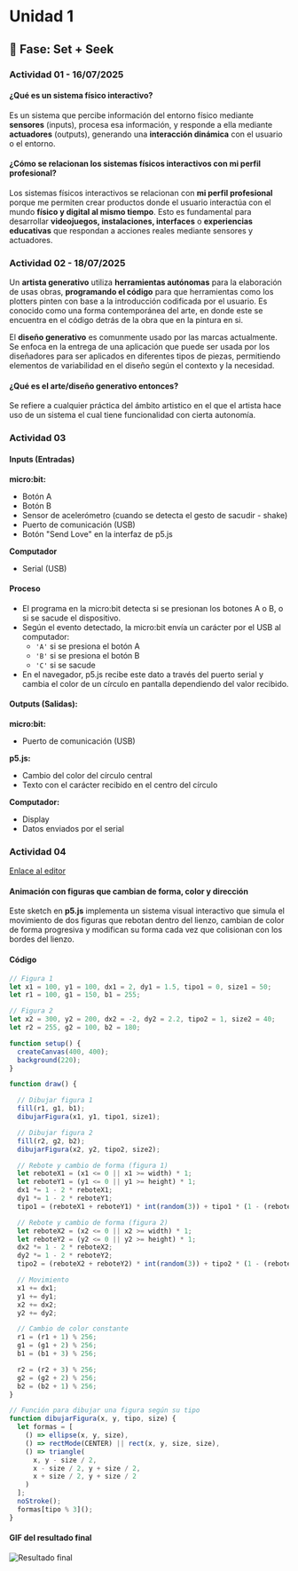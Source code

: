 # Unidad 1

## 🔎 Fase: Set + Seek

### Actividad 01 - 16/07/2025

#### ¿Qué es un sistema físico interactivo?

Es un sistema que percibe información del entorno físico mediante **sensores** (inputs), procesa esa información, y responde a ella mediante **actuadores** (outputs), generando una **interacción dinámica** con el usuario o el entorno.

#### ¿Cómo se relacionan los sistemas físicos interactivos con mi perfil profesional?

Los sistemas físicos interactivos se relacionan con **mi perfil profesional** porque me permiten crear productos donde el usuario interactúa con el mundo **físico y digital al mismo tiempo**.  Esto es fundamental para desarrollar **videojuegos, instalaciones, interfaces** o **experiencias educativas** que respondan a acciones reales mediante sensores y actuadores.

### Actividad 02 - 18/07/2025

Un **artista generativo** utiliza **herramientas autónomas** para la elaboración de usas obras, **programando el código** para que herramientas como los plotters pinten con base a la introducción codificada por el usuario. Es conocido como una forma contemporánea del arte, en donde este se encuentra en el código detrás de la obra que en la pintura en si.

El **diseño generativo** es comunmente usado por las marcas actualmente. Se enfoca en la entrega de una aplicación que puede ser usada por los diseñadores para ser aplicados en diferentes tipos de piezas, permitiendo elementos de variabilidad en el diseño según el contexto y la necesidad.

#### ¿Qué es el arte/diseño generativo entonces?

Se refiere a cualquier práctica del ámbito artistico en el que el artista hace uso de un sistema el cual tiene funcionalidad con cierta autonomía.

### Actividad 03

#### Inputs (Entradas)

**micro:bit:**
- Botón A
- Botón B 
- Sensor de acelerómetro (cuando se detecta el gesto de sacudir - shake)
- Puerto de comunicación (USB)
- Botón "Send Love" en la interfaz de p5.js

**Computador**
- Serial (USB)

#### Proceso

- El programa en la micro:bit detecta si se presionan los botones A o B, o si se sacude el dispositivo.
- Según el evento detectado, la micro:bit envía un carácter por el USB al computador:  
  - `'A'` si se presiona el botón A  
  - `'B'` si se presiona el botón B  
  - `'C'` si se sacude
- En el navegador, p5.js recibe este dato a través del puerto serial y cambia el color de un círculo en pantalla dependiendo del valor recibido.


#### Outputs (Salidas):

**micro:bit:**
  - Puerto de comunicación (USB)

**p5.js:**
- Cambio del color del círculo central
- Texto con el carácter recibido en el centro del círculo

**Computador:**
- Display
- Datos enviados por el serial

### Actividad 04

[Enlace al editor](https://editor.p5js.org/Valengp2006/sketches/OSpyB6vzc)

#### Animación con figuras que cambian de forma, color y dirección

Este sketch en **p5.js** implementa un sistema visual interactivo que simula el movimiento de dos figuras que rebotan dentro del lienzo, cambian de color de forma progresiva y modifican su forma cada vez que colisionan con los bordes del lienzo.

#### Código

```javascript
// Figura 1
let x1 = 100, y1 = 100, dx1 = 2, dy1 = 1.5, tipo1 = 0, size1 = 50;
let r1 = 100, g1 = 150, b1 = 255;

// Figura 2
let x2 = 300, y2 = 200, dx2 = -2, dy2 = 2.2, tipo2 = 1, size2 = 40;
let r2 = 255, g2 = 100, b2 = 180;

function setup() {
  createCanvas(400, 400);
  background(220); 
}

function draw() {

  // Dibujar figura 1
  fill(r1, g1, b1);
  dibujarFigura(x1, y1, tipo1, size1);

  // Dibujar figura 2
  fill(r2, g2, b2);
  dibujarFigura(x2, y2, tipo2, size2);

  // Rebote y cambio de forma (figura 1)
  let reboteX1 = (x1 <= 0 || x1 >= width) * 1;
  let reboteY1 = (y1 <= 0 || y1 >= height) * 1;
  dx1 *= 1 - 2 * reboteX1;
  dy1 *= 1 - 2 * reboteY1;
  tipo1 = (reboteX1 + reboteY1) * int(random(3)) + tipo1 * (1 - (reboteX1 + reboteY1));

  // Rebote y cambio de forma (figura 2)
  let reboteX2 = (x2 <= 0 || x2 >= width) * 1;
  let reboteY2 = (y2 <= 0 || y2 >= height) * 1;
  dx2 *= 1 - 2 * reboteX2;
  dy2 *= 1 - 2 * reboteY2;
  tipo2 = (reboteX2 + reboteY2) * int(random(3)) + tipo2 * (1 - (reboteX2 + reboteY2));

  // Movimiento
  x1 += dx1;
  y1 += dy1;
  x2 += dx2;
  y2 += dy2;

  // Cambio de color constante
  r1 = (r1 + 1) % 256;
  g1 = (g1 + 2) % 256;
  b1 = (b1 + 3) % 256;

  r2 = (r2 + 3) % 256;
  g2 = (g2 + 2) % 256;
  b2 = (b2 + 1) % 256;
}

// Función para dibujar una figura según su tipo
function dibujarFigura(x, y, tipo, size) {
  let formas = [
    () => ellipse(x, y, size),
    () => rectMode(CENTER) || rect(x, y, size, size),
    () => triangle(
      x, y - size / 2,
      x - size / 2, y + size / 2,
      x + size / 2, y + size / 2
    )
  ];
  noStroke();
  formas[tipo % 3]();
}
```

#### GIF del resultado final

![Resultado final](https://github.com/user-attachments/assets/5cf643a9-8c3c-434f-a1e1-3caea7ac1a3d)

